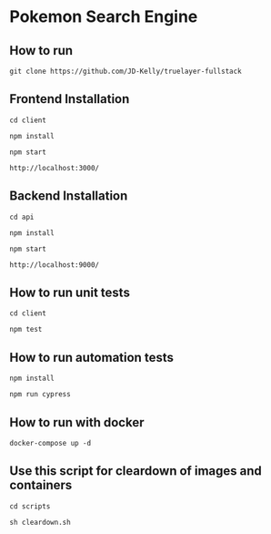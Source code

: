 # Pokemon Search Engine 

## How to run

```
git clone https://github.com/JD-Kelly/truelayer-fullstack
```

## Frontend Installation 
```
cd client

npm install

npm start

http://localhost:3000/
```

## Backend Installation 
```
cd api

npm install

npm start

http://localhost:9000/
```

## How to run unit tests
```
cd client

npm test
```

## How to run automation tests
```
npm install 

npm run cypress
```

## How to run with docker
```
docker-compose up -d
```

## Use this script for cleardown of images and containers
```
cd scripts

sh cleardown.sh
```



